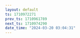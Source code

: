```yaml
---
layout: default
ts: 1710972271
prev_ts: 1710961789
next_ts: 1710974290
date_time: "2024-03-20 03:04:31"
---
```

